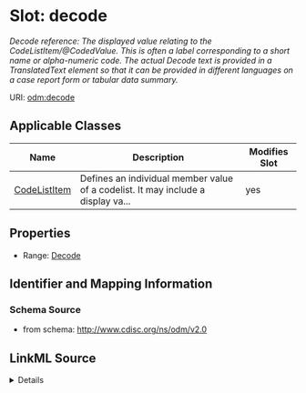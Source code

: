 # Slot: decode


_Decode reference: The displayed value relating to the CodeListItem/@CodedValue. This is often a label corresponding to a short name or alpha-numeric code. The actual Decode text is provided in a TranslatedText element so that it can be provided in different languages on a case report form or tabular data summary._



URI: [odm:decode](http://www.cdisc.org/ns/odm/v2.0/decode)



<!-- no inheritance hierarchy -->




## Applicable Classes

| Name | Description | Modifies Slot |
| --- | --- | --- |
[CodeListItem](CodeListItem.md) | Defines an individual member value of a codelist. It may include a display va... |  yes  |







## Properties

* Range: [Decode](Decode.md)





## Identifier and Mapping Information







### Schema Source


* from schema: http://www.cdisc.org/ns/odm/v2.0




## LinkML Source

<details>
```yaml
name: decode
description: 'Decode reference: The displayed value relating to the CodeListItem/@CodedValue.
  This is often a label corresponding to a short name or alpha-numeric code. The actual
  Decode text is provided in a TranslatedText element so that it can be provided in
  different languages on a case report form or tabular data summary.'
from_schema: http://www.cdisc.org/ns/odm/v2.0
rank: 1000
alias: decode
domain_of:
- CodeListItem
range: Decode

```
</details>